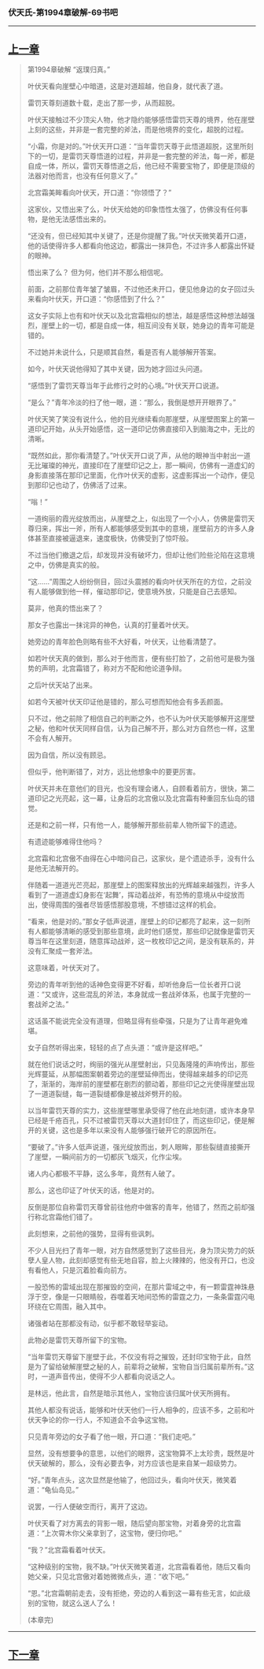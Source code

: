 ### 伏天氏-第1994章破解-69书吧

--------
[上一章](./c5a2cc97a2e97f8c4f53800b9097f575.md)
--------


>
>
>
>第1994章破解
>“返璞归真。”
>
>叶伏天看向崖壁心中暗道，这是对道超越，他自身，就代表了道。
>
>雷罚天尊刻道数十载，走出了那一步，从而超脱。
>
>叶伏天接触过不少顶尖人物，他才隐约能够感悟雷罚天尊的境界，他在崖壁上刻的这些，并非是一套完整的斧法，而是他境界的变化，超脱的过程。
>
>“小霜，你是对的。”叶伏天开口道：“当年雷罚天尊于此悟道超脱，这里所刻下的一切，是雷罚天尊悟道的过程，并非是一套完整的斧法，每一斧，都是自成一体，所以，雷罚天尊悟道之后，他已经不需要宝物了，即便是顶级的法器对他而言，也没有任何意义了。”
>
>北宫霜美眸看向叶伏天，开口道：“你领悟了？”
>
>这家伙，又悟出来了么，叶伏天给她的印象悟性太强了，仿佛没有任何事物，是他无法感悟出来的。
>
>“还没有，但已经知其中关键了，还是你提醒了我。”叶伏天微笑着开口道，他的话使得许多人都看向他这边，都露出一抹异色，不过许多人都露出怀疑的眼神。
>
>悟出来了么？
>但为何，他们并不那么相信呢。
>
>前面，之前那位青年皱了皱眉，不过他还未开口，便见他身边的女子回过头来看向叶伏天，开口道：“你感悟到了什么？”
>
>这女子实际上也有和叶伏天以及北宫霜相似的想法，越是感悟这种想法越强烈，崖壁上的一切，都是自成一体，相互间没有关联，她身边的青年可能是错的。
>
>不过她并未说什么，只是顺其自然，看是否有人能够解开答案。
>
>如今，叶伏天说他得知了其中关键，因为她才回过头问道。
>
>“感悟到了雷罚天尊当年于此修行之时的心境。”叶伏天开口说道。
>
>“是么？”青年冷淡的扫了他一眼，道：“那么，我倒是想开开眼界了。”
>
>叶伏天笑了笑没有说什么，他的目光继续看向那崖壁，从崖壁图案上的第一道印记开始，从头开始感悟，这一道印记仿佛直接印入到脑海之中，无比的清晰。
>
>“既然如此，那你看清楚了。”叶伏天开口说了声，从他的眼神当中射出一道无比璀璨的神光，直接印在了崖壁印记之上，那一瞬间，仿佛有一道虚幻的身影直接落在那印记里面，化作叶伏天的虚影，这虚影挥出一个动作，便见到那印记也动了，仿佛活了过来。
>
>“嗡！”
>
>一道绚丽的霞光绽放而出，从崖壁之上，似出现了一个小人，仿佛是雷罚天尊归来，挥出一斧，所有人都能够感受到其中的意境，崖壁前方的许多人身体甚至直接被逼退来，速度极快，仿佛受到了惊吓般。
>
>不过当他们撤退之后，却发现并没有破坏力，但却让他们险些沦陷在这意境之中，仿佛是真实的般。
>
>“这……”周围之人纷纷侧目，回过头震撼的看向叶伏天所在的方位，之前没有人能够做到他一样，催动那印记，使意境外放，只能是自己去感知。
>
>莫非，他真的悟出来了？
>
>那女子也露出一抹诧异的神色，认真的打量着叶伏天。
>
>她旁边的青年脸色则略有些不大好看，叶伏天，让他看清楚了。
>
>如若叶伏天真的做到，那么对于他而言，便有些打脸了，之前他可是极为强势的声明，北宫霜错了，称对方不配和他论道争辩。
>
>之后叶伏天站了出来。
>
>如若今天被叶伏天印证他是错的，那么可想而知他会有多丢颜面。
>
>只不过，他之前除了相信自己的判断之外，也不认为叶伏天能够解开这崖壁之秘，他和叶伏天同样自信，认为自己解不开，那么对方自然也一样，这里不会有人解开。
>
>因为自信，所以没有顾忌。
>
>但似乎，他判断错了，对方，远比他想象中的要更厉害。
>
>叶伏天并未在意他们的目光，也没有理会诸人，自顾看着前方，很快，第二道印记之光亮起，这一幕，让身后的北宫傲以及北宫霜有种重回东仙岛的错觉。
>
>还是和之前一样，只有他一人，能够解开那些前辈人物所留下的遗迹。
>
>有遗迹能够难得住他吗？
>
>北宫霜和北宫傲不由得在心中暗问自己，这家伙，是个遗迹杀手，没有什么是他无法解开的。
>
>伴随着一道道光芒亮起，那崖壁上的图案释放出的光辉越来越强烈，许多人看到了一道道虚幻身影在‘起舞’，挥动着战斧，有恐怖的意境从中绽放而出，使得周围的强者尽皆感悟那股意境，不想错过这样的机会。
>
>“看来，他是对的。”那女子低声说道，崖壁上的印记都亮了起来，这一刻所有人都能够清晰的感受到那些意境，此时他们感觉，那些印记就像是雷罚天尊当年在这里刻道，随意挥动战斧，这一枚枚印记之间，是没有联系的，并没有汇聚成一套斧法。
>
>这意味着，叶伏天对了。
>
>旁边的青年听到他的话神色变得更不好看，却听他身后一位长者开口说道：“又或许，这些混乱的斧法，本身就成一套战斧体系，也属于完整的一套战斧之法。”
>
>这话虽不能说完全没有道理，但略显得有些牵强，只是为了让青年避免难堪。
>
>女子自然听得出来，轻轻的点了点头道：“或许是这样吧。”
>
>就在他们说话之时，绚丽的强光从崖壁射出，只见轰隆隆的声响传出，那些光辉蔓延，从那幅图案朝着旁边的崖壁延伸而出，使得越来越多的印记亮了，渐渐的，海岸前的崖壁都在剧烈的颤动着，那些印记之光使得崖壁出现了一道道裂缝，每一道裂缝都像是被战斧劈开的般。
>
>以当年雷罚天尊的实力，这些崖壁哪里承受得了他在此地刻道，或许本身早已经是千疮百孔，只不过被雷罚天尊以大道封印住了，而这些印记，便是解开的关键，这也是多年以来没有人能够强行破开它的原因所在。
>
>“要破了。”许多人低声说道，强光绽放而出，刺人眼眸，那些裂缝直接撕开了崖壁，一瞬间前方的一切都灰飞烟灭，化作尘埃。
>
>诸人内心都极不平静，这么多年，竟然有人破了。
>
>那么，这也印证了叶伏天的话，他是对的。
>
>反倒是那位自称雷罚天尊曾前往他府中做客的青年，他错了，然而之前却强行称北宫霜他们错了。
>
>此刻想来，之前他的强势，显得有些讽刺。
>
>不少人目光扫了青年一眼，对方自然感觉到了这些目光，身为顶尖势力的妖孽人皇人物，此刻却感觉有些无地自容，脸上火辣辣的，他没有开口，也没有看他人，只是沉着脸看向前方。
>
>一股恐怖的雷域出现在那摧毁的空间，在那片雷域之中，有一颗雷霆神珠悬浮于空，像是一只眼睛般，吞噬着天地间恐怖的雷霆之力，一条条雷霆闪电环绕在它周围，融入其中。
>
>诸强者站在那都没有动，似乎都不敢轻举妄动。
>
>此物必是雷罚天尊所留下的宝物。
>
>“当年雷罚天尊留下崖壁于此，不仅没有将之摧毁，还封印宝物于此，自然是为了留给破解崖壁之秘的人，前辈将之破解，宝物自当归属前辈所有。”这时，一道声音传出，使得不少人都看向说话之人。
>
>是林远，他此言，自然是暗示其他人，宝物应该归属叶伏天所拥有。
>
>其他人都没有说话，能够和叶伏天他们一行人相争的，应该不多，之前和叶伏天争论的你一行人，不知道会不会争这宝物。
>
>只见青年旁边的女子看了他一眼，开口道：“我们走吧。”
>
>显然，没有想要争的意思，以他们的眼界，这宝物算不上太珍贵，既然是叶伏天破解的，那么，没有必要去争，对方应该也是来自某一超级势力。
>
>“好。”青年点头，这次显然是他输了，他回过头，看向叶伏天，微笑着道：“龟仙岛见。”
>
>说罢，一行人便破空而行，离开了这边。
>
>叶伏天看了对方离去的背影一眼，随后望向那宝物，对着身旁的北宫霜道：“上次霄木你父亲拿到了，这宝物，便归你吧。”
>
>“我？”北宫霜看着叶伏天。
>
>“这种级别的宝物，我不缺。”叶伏天微笑着道，北宫霜看着他，随后又看向她父亲，只见北宫傲对着她微微点头，道：“收下吧。”
>
>“恩。”北宫霜朝前走去，没有拒绝，旁边的人看到这一幕有些无言，如此级别的宝物，就这么送人了么！
>
>(本章完)
>
>

--------
[下一章](./cdb1a7f179a617503626b965da174da7.md)
--------
